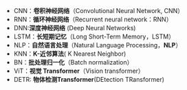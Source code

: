 - CNN：**卷积神经网络**（Convolutional Neural Network, CNN）
- RNN：**循环神经网络**（Recurrent neural network：RNN）
- DNN:**深度神经网络** (Deep Neural Networks)
- LSTM：**长短期记忆**（Long Short-Term Memory，LSTM）
- NLP：**自然语言处理**（Natural Language Processing，**NLP**）
- KNN：**K-近邻算法**( K Nearest Neighbor)
- BN：**批处理归一化**（Batch normalization）
- ViT：**视觉 Transformer**（Vision transformer）
- DETR:  **物体检测Transformer**(DEtection TRansformer)